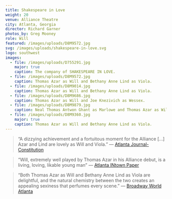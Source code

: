 ```yaml
---
title: Shakespeare in Love
weight: 20
venue: Alliance Theatre
city: Atlanta, Georgia
director: Richard Garner
photos_by: Greg Mooney
role: Will
featured: /images/uploads/D8M9572.jpg
svg: /images/uploads/shakespeare-in-love.svg
logo: southwest
images:
  - file: /images/uploads/D755291.jpg
    major: true
    caption: The company of SHAKESPEARE IN LOVE.
  - file: /images/uploads/D8M9572.jpg
    caption: Thomas Azar as Will and Bethany Anne Lind as Viola.
  - file: /images/uploads/D8M9014.jpg
    caption: Thomas Azar as Will and Bethany Anne Lind as Viola.
  - file: /images/uploads/D8M9686.jpg
    caption: Thomas Azar as Will and Joe Knezivich as Wessex.
  - file: /images/uploads/D8M9879.jpg
    caption: Neal Thomas Antwon Ghant as Marlowe and Thomas Azar as Will.
  - file: /images/uploads/D8M9360.jpg
    major: true
    caption: Thomas Azar as Will and Bethany Anne Lind as Viola.
---
```


> “A dizzying achievement and a fortuitous moment for the Alliance […] Azar and Lind are lovely as Will and Viola.” — [Atlanta Journal-Constitution](http://www.myajc.com/entertainment/arts--theater/review-garner-delivers-delightful-shakespeare-love-for-alliance/7mE2EIDfjeatk5z8EyWCwN/)

> “Will, extremely well played by Thomas Azar in his Alliance debut, is a living, loving, likable young man” —
[Atlanta INtown Paper](http://atlantaintownpaper.com/2017/09/theatre-review-shakespeare-love-alliance/)

> “Both Thomas Azar as Will and Bethany Anne Lind as Viola are delightful, and the natural chemistry between the two creates an appealing sexiness that perfumes every scene.” — [Broadway World Atlanta](https://www.broadwayworld.com/atlanta/article/BWW-Review-SHAKESPEARE-IN-LOVE-at-Alliance-Theatre-20170915)
